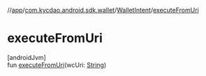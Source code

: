 //[app](../../../index.md)/[com.kycdao.android.sdk.wallet](../index.md)/[WalletIntent](index.md)/[executeFromUri](execute-from-uri.md)

# executeFromUri

[androidJvm]\
fun [executeFromUri](execute-from-uri.md)(wcUri: [String](https://kotlinlang.org/api/latest/jvm/stdlib/kotlin/-string/index.html))

